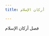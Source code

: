 ```yaml
---
title: أركان الإسلام

---
```

فصل أركان الإسلام 




<!--stackedit_data:
eyJoaXN0b3J5IjpbMTAxODM1MTY5NiwtMTc4NTgwODk0LDEwMT
gzNTE2OTYsLTExNzc2NTk1NTQsMTAxODM1MTY5Nl19
-->
